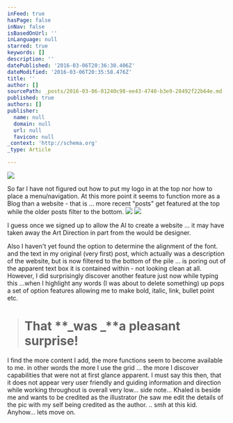 ```yaml
---
inFeed: true
hasPage: false
inNav: false
isBasedOnUrl: ''
inLanguage: null
starred: true
keywords: []
description: ''
datePublished: '2016-03-06T20:36:30.406Z'
dateModified: '2016-03-06T20:35:58.476Z'
title: ''
author: []
sourcePath: _posts/2016-03-06-01240c98-ee43-4740-b3e9-28492f22b64e.md
published: true
authors: []
publisher:
  name: null
  domain: null
  url: null
  favicon: null
_context: 'http://schema.org'
_type: Article

---
```

![](https://s3-us-west-2.amazonaws.com/the-grid-img/p/a9094ea242c21f979f43ba7dec7a6a2ca70e204c.jpg)

So far I have not figured out how to put my logo in at the top nor how to place a menu/navigation. At this more point it seems to function more as a Blog than a website - that is ... more recent "posts" get featured at the top while the older posts filter to the bottom. ![](https://s3-us-west-2.amazonaws.com/the-grid-img/p/7674bdd918ffad0476d682376855059fccd09758.jpg)
![](https://the-grid-user-content.s3-us-west-2.amazonaws.com/3f4de6ee-9401-4649-a577-7f25e1f3f91d.jpg)

I guess once we signed up to allow the AI to create a website ... it may have taken away the Art Direction in part from the would be designer.

Also I haven't yet found the option to determine the alignment of the font. and the text in my original (very first) post, which actually was a description of the website, but is now filtered to the bottom of the pile ... is poring out of the apparent text box it is contained within - not looking clean at all. However, I did surprisingly discover another feature just now while typing this  ...when I highlight any words (I was about to delete something) up pops a set of option features allowing me to make bold, italic, link, bullet point etc. 
> 
> # That **_was _**a pleasant surprise!                                                                

I find the more content I add, the more functions seem to become available to me. in other words the more I use the grid ... the more I discover capabilities that were not at first glance apparent. I must say this then, that it does not appear very user friendly and guiding information and direction while working throughout is overall very low... side note... Khaled is beside me and wants to be credited as the illustrator (he saw me edit the details of the pic with my self being credited as the author. .. smh at this kid. Anyhow... lets move on.